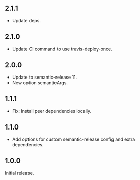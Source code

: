 ## 2.1.1

- Update deps.

## 2.1.0

- Update CI command to use travis-deploy-once.

## 2.0.0

- Update to semantic-release 11.
- New option semanticArgs.

## 1.1.1

- Fix: Install peer dependencies locally.

## 1.1.0

- Add options for custom semantic-release config and extra dependencies.

## 1.0.0

Initial release.
